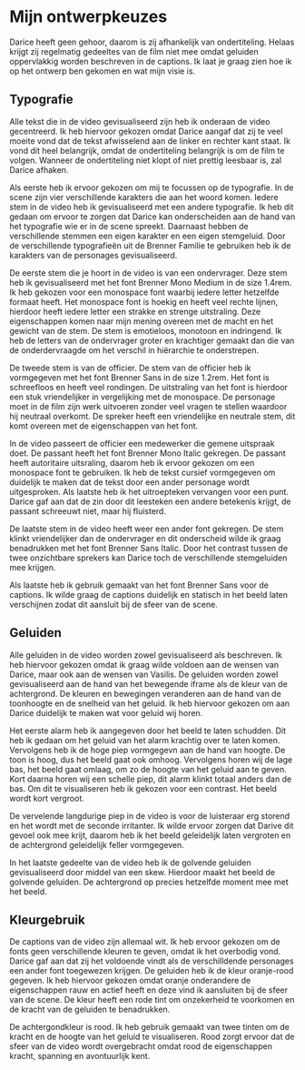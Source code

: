 # Mijn ontwerpkeuzes

Darice heeft geen gehoor, daarom is zij afhankelijk van ondertiteling. Helaas krijgt zij regelmatig gedeeltes van de film niet mee omdat geluiden oppervlakkig worden beschreven in de captions. Ik laat je graag zien hoe ik op het ontwerp ben gekomen en wat mijn visie is. 

## Typografie

Alle tekst die in de video gevisualiseerd zijn heb ik onderaan de video gecentreerd. Ik heb hiervoor gekozen omdat Darice aangaf dat zij te veel moeite vond dat de tekst afwisselend aan de linker en rechter kant staat. Ik vond dit heel belangrijk, omdat de ondertiteling belangrijk is om de film te volgen. Wanneer de ondertiteling niet klopt of niet prettig leesbaar is, zal Darice afhaken.

Als eerste heb ik ervoor gekozen om mij te focussen op de typografie. In de scene zijn vier verschillende karakters die aan het woord komen. Iedere stem in de video heb ik gevisualiseerd met een andere typografie. Ik heb dit gedaan om ervoor te zorgen dat Darice kan onderscheiden aan de hand van het typografie wie er in de scene spreekt. Daarnaast hebben de verschillende stemmen een eigen karakter en een eigen stemgeluid. Door de verschillende typografieën uit de Brenner Familie te gebruiken heb ik de karakters van de personages gevisualiseerd.

De eerste stem die je hoort in de video is van een ondervrager. Deze stem heb ik gevisualiseerd met het font Brenner Mono Medium in de size 1.4rem. Ik heb gekozen voor een monospace font waarbij iedere letter hetzelfde formaat heeft. Het monospace font is hoekig en heeft veel rechte lijnen, hierdoor heeft iedere letter een strakke en strenge uitstraling. Deze eigenschappen komen naar mijn mening overeen met de macht en het gewicht van de stem. De stem is emotieloos, monotoon en indringend. Ik heb de letters van de ondervrager groter en krachtiger gemaakt dan die van de onderdervraagde om het verschil in hiërarchie te onderstrepen.

De tweede stem is van de officier. De stem van de officier heb ik vormgegeven met het font Brenner Sans in de size 1.2rem. Het font is schreefloos en heeft veel rondingen. De uitstraling van het font is hierdoor een stuk vriendelijker in vergelijking met de monospace. De personage moet in de film zijn werk uitvoeren zonder veel vragen te stellen waardoor hij neutraal overkomt. De spreker heeft een vriendelijke en neutrale stem, dit komt overeen met de eigenschappen van het font.

In de video passeert de officier een medewerker die gemene uitspraak doet. De passant heeft het font Brenner Mono Italic gekregen. De passant heeft autoritaire uitsraling, daarom heb ik ervoor gekozen om een monospace font te gebruiken. Ik heb de tekst cursief vormgegeven om duidelijk te maken dat de tekst door een ander personage wordt uitgesproken. Als laatste heb ik het uitroepteken vervangen voor een punt. Darice gaf aan dat de zin door dit leesteken een andere betekenis krijgt, de passant schreeuwt niet, maar hij fluisterd. 

De laatste stem in de video heeft weer een ander font gekregen. De stem klinkt vriendelijker dan de ondervrager en dit onderscheid wilde ik graag benadrukken met het font Brenner Sans Italic. Door het contrast tussen de twee onzichtbare sprekers kan Darice toch de verschillende stemgeluiden mee krijgen.

Als laatste heb ik gebruik gemaakt van het font Brenner Sans voor de captions. Ik wilde graag de captions duidelijk en statisch in het beeld laten verschijnen zodat dit aansluit bij de sfeer van de scene.

## Geluiden

Alle geluiden in de video worden zowel gevisualiseerd als beschreven. Ik heb hiervoor gekozen omdat ik graag wilde voldoen aan de wensen van Darice, maar ook aan de wensen van Vasilis. De geluiden worden zowel gevisualiseerd aan de hand van het bewegende iframe als de kleur van de achtergrond. De kleuren en bewegingen veranderen aan de hand van de toonhoogte en de snelheid van het geluid. Ik heb hiervoor gekozen om aan Darice duidelijk te maken wat voor geluid wij horen.

Het eerste alarm heb ik aangegeven door het beeld te laten schudden. Dit heb ik gedaan om het geluid van het alarm krachtig over te laten komen. Vervolgens heb ik de hoge piep vormgegevn aan de hand van hoogte. De toon is hoog, dus het beeld gaat ook omhoog. Vervolgens horen wij de lage bas, het beeld gaat omlaag, om zo de hoogte van het geluid aan te geven. Kort daarna horen wij een schelle piep, dit alarm klinkt totaal anders dan de bas. Om dit te visualiseren heb ik gekozen voor een contrast. Het beeld wordt kort vergroot.

De vervelende langdurige piep in de video is voor de luisteraar erg storend en het wordt met de seconde irritanter. Ik wilde ervoor zorgen dat Darive dit gevoel ook mee krijt, daarom heb ik het beeld geleidelijk laten vergroten en de achtergrond geleidelijk feller vormgegeven. 

In het laatste gedeelte van de video heb ik de golvende geluiden gevisualiseerd door middel van een skew. Hierdoor maakt het beeld de golvende geluiden. De achtergrond op precies hetzelfde moment mee met het beeld.

## Kleurgebruik

De captions van de video zijn allemaal wit. Ik heb ervoor gekozen om de fonts geen verschillende kleuren te geven, omdat ik het overbodig vond. Darice gaf aan dat zij het voldoende vindt als de verschilldende personages een ander font toegewezen krijgen.
De geluiden heb ik de kleur oranje-rood gegeven. Ik heb hiervoor gekozen omdat oranje onderandere de eigenschappen rauw en actief heeft en deze vind ik aansluiten bij de sfeer van de scene. De kleur heeft een rode tint om onzekerheid te voorkomen en de kracht van de geluiden te benadrukken. 

De achtergondkleur is rood. Ik heb gebruik gemaakt van twee tinten om de kracht en de hoogte van het geluid te visualiseren. Rood zorgt ervoor dat de sfeer van de video wordt overgebracht omdat rood de eigenschappen kracht, spanning en avontuurlijk kent.
